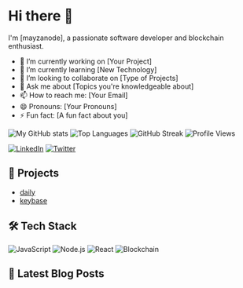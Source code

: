 # Hi there 👋

I'm [mayzanode], a passionate software developer and blockchain enthusiast.

- 🔭 I’m currently working on [Your Project]
- 🌱 I’m currently learning [New Technology]
- 👯 I’m looking to collaborate on [Type of Projects]
- 💬 Ask me about [Topics you're knowledgeable about]
- 📫 How to reach me: [Your Email]
- 😄 Pronouns: [Your Pronouns]
- ⚡ Fun fact: [A fun fact about you]

![My GitHub stats](https://github-readme-stats.vercel.app/api?username=mayzanode&show_icons=true&theme=radical)
![Top Languages](https://github-readme-stats.vercel.app/api/top-langs/?username=mayzanode&layout=compact&theme=radical)
![GitHub Streak](https://github-readme-streak-stats.herokuapp.com/?user=mayzanode&theme=radical)
![Profile Views](https://komarev.com/ghpvc/?username=mayzanode&color=brightgreen)

[![LinkedIn](https://img.shields.io/badge/LinkedIn-mayzanode-blue?style=flat&logo=linkedin)](https://www.linkedin.com/in/mayzanode/)
[![Twitter](https://img.shields.io/badge/Twitter-zkendgame-blue?style=flat&logo=twitter)](https://twitter.com/zkendgame)

## 🚀 Projects
- [daily](https://github.com/mayzanode/daily)
- [keybase](https://github.com/mayzanode/keybase)

## 🛠️ Tech Stack
![JavaScript](https://img.shields.io/badge/-JavaScript-black?style=flat-square&logo=javascript)
![Node.js](https://img.shields.io/badge/-Node.js-black?style=flat-square&logo=node.js)
![React](https://img.shields.io/badge/-React-black?style=flat-square&logo=react)
![Blockchain](https://img.shields.io/badge/-Blockchain-black?style=flat-square&logo=ethereum)

## 📝 Latest Blog Posts
<!-- BLOG-POST-LIST:START -->
<!-- BLOG-POST-LIST:END -->
